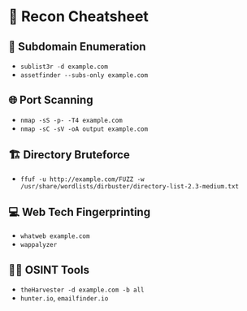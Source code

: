 # 📖 Recon Cheatsheet

## 🔎 Subdomain Enumeration
- `sublist3r -d example.com`
- `assetfinder --subs-only example.com`

## 🌐 Port Scanning
- `nmap -sS -p- -T4 example.com`
- `nmap -sC -sV -oA output example.com`

## 🏗️ Directory Bruteforce
- `ffuf -u http://example.com/FUZZ -w /usr/share/wordlists/dirbuster/directory-list-2.3-medium.txt`

## 💻 Web Tech Fingerprinting
- `whatweb example.com`
- `wappalyzer`

## 🕵🏾 OSINT Tools
- `theHarvester -d example.com -b all`
- `hunter.io`, `emailfinder.io`
